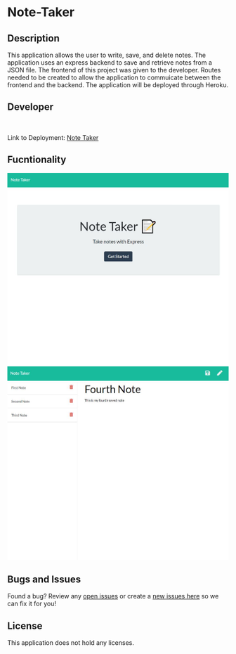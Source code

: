 # Note-Taker

## Description

This application allows the user to write, save, and delete notes.  The application uses an express backend to save and retrieve notes from a JSON file.  The frontend of this project was given to the developer.  Routes needed to be created to allow the application to commuicate between the frontend and the backend.  The application will be deployed through Heroku.

## Developer 
 
<br>

Link to Deployment: [Note Taker](https://stormy-coast-65743.herokuapp.com)

## Fucntionality

![Screenshot](public/assets/Screenshot/Home.JPG)
![Screenshot](public/assets/Screenshot/Notes.JPG)

## Bugs and Issues
Found a bug? Review any [open issues][open-issues] or create a [new issues here][new-issue] so we can fix it for you!

## License
This application does not hold any licenses.

[open-issues]: https://github.com/dbridgman1/Note-Taker/issues
[new-issue]: https://github.com/dbridgman1/Note-Taker/issues/new